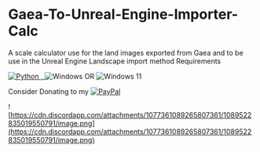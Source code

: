 # Gaea-To-Unreal-Engine-Importer-Calc
A scale calculator use for the land images exported from Gaea and to be use in the Unreal Engine Landscape import method 
Requirements 

[![Python](https://img.shields.io/badge/python-3670A0?style=plastic&logo=python&logoColor=ffdd54) ,
](https://www.python.org/downloads/)  ![Windows](https://img.shields.io/badge/Windows-0078D6?style=plastic&logo=windows&logoColor=white)  OR ![Windows 11](https://img.shields.io/badge/Windows%2011-%230079d5.svg?style=plastic&logo=Windows%2011&logoColor=white)

Consider Donating to my [![PayPal](https://img.shields.io/badge/PayPal-00457C?style=plastic&logo=paypal&logoColor=white)](https://paypal.me/seanmattingly1)

![https://cdn.discordapp.com/attachments/1077361089265807361/1089522835019550791/image.png](https://cdn.discordapp.com/attachments/1077361089265807361/1089522835019550791/image.png)
